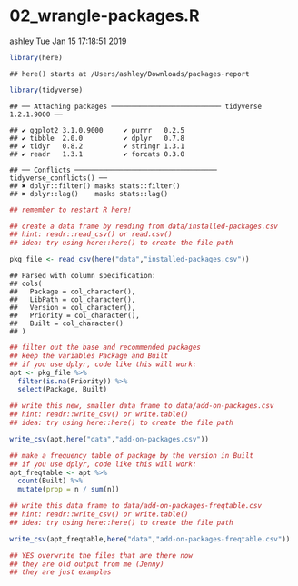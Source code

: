 02\_wrangle-packages.R
================
ashley
Tue Jan 15 17:18:51 2019

``` r
library(here)
```

    ## here() starts at /Users/ashley/Downloads/packages-report

``` r
library(tidyverse)
```

    ## ── Attaching packages ─────────────────────────── tidyverse 1.2.1.9000 ──

    ## ✔ ggplot2 3.1.0.9000     ✔ purrr   0.2.5     
    ## ✔ tibble  2.0.0          ✔ dplyr   0.7.8     
    ## ✔ tidyr   0.8.2          ✔ stringr 1.3.1     
    ## ✔ readr   1.3.1          ✔ forcats 0.3.0

    ## ── Conflicts ─────────────────────────────────── tidyverse_conflicts() ──
    ## ✖ dplyr::filter() masks stats::filter()
    ## ✖ dplyr::lag()    masks stats::lag()

``` r
## remember to restart R here!

## create a data frame by reading from data/installed-packages.csv
## hint: readr::read_csv() or read.csv()
## idea: try using here::here() to create the file path

pkg_file <- read_csv(here("data","installed-packages.csv"))
```

    ## Parsed with column specification:
    ## cols(
    ##   Package = col_character(),
    ##   LibPath = col_character(),
    ##   Version = col_character(),
    ##   Priority = col_character(),
    ##   Built = col_character()
    ## )

``` r
## filter out the base and recommended packages
## keep the variables Package and Built
## if you use dplyr, code like this will work:
apt <- pkg_file %>%
  filter(is.na(Priority)) %>%
  select(Package, Built)

## write this new, smaller data frame to data/add-on-packages.csv
## hint: readr::write_csv() or write.table()
## idea: try using here::here() to create the file path

write_csv(apt,here("data","add-on-packages.csv"))

## make a frequency table of package by the version in Built
## if you use dplyr, code like this will work:
apt_freqtable <- apt %>%
  count(Built) %>%
  mutate(prop = n / sum(n))

## write this data frame to data/add-on-packages-freqtable.csv
## hint: readr::write_csv() or write.table()
## idea: try using here::here() to create the file path

write_csv(apt_freqtable,here("data","add-on-packages-freqtable.csv"))

## YES overwrite the files that are there now
## they are old output from me (Jenny)
## they are just examples
```
